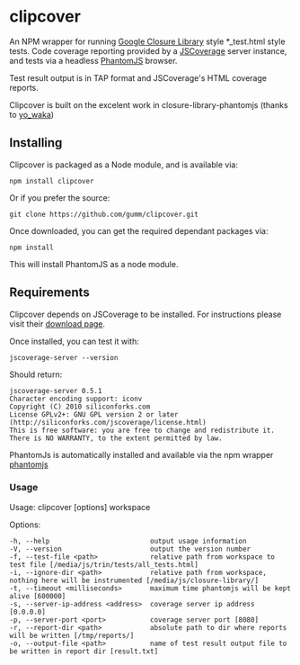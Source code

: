 clipcover
=======

An NPM wrapper for running [Google Closure Library](http://code.google.com/closure/library/index.html) style *_test.html style tests.
Code coverage reporting provided by a [JSCoverage](http://siliconforks.com/jscoverage/) server instance, and tests via a headless [PhantomJS](http://code.google.com/p/phantomjs/) browser.

Test result output is in TAP format and JSCoverage's HTML coverage reports.

Clipcover is built on the excelent work in closure-library-phantomjs (thanks to [yo_waka](https://github.com/waka))

Installing
----------
Clipcover is packaged as a Node module, and is available via:

```shell
npm install clipcover
```

Or if you prefer the source:

```shell
git clone https://github.com/gumm/clipcover.git
```
Once downloaded, you can get the required dependant packages via:

```shell
npm install
```
This will install PhantomJS as a node module. 

Requirements
------------
Clipcover depends on JSCoverage to be installed. For instructions please visit their [download page](http://siliconforks.com/jscoverage/download.html).

Once installed, you can test it with:
```shell
jscoverage-server --version
```
Should return:
```shell
jscoverage-server 0.5.1
Character encoding support: iconv
Copyright (C) 2010 siliconforks.com
License GPLv2+: GNU GPL version 2 or later (http://siliconforks.com/jscoverage/license.html)
This is free software: you are free to change and redistribute it.
There is NO WARRANTY, to the extent permitted by law.
```

PhantomJs is automatically installed and available via the npm wrapper [phantomjs](https://npmjs.org/package/phantomjs)

### Usage

Usage: clipcover [options] workspace <path to project root>

  Options:

    -h, --help                         output usage information
    -V, --version                      output the version number
    -f, --test-file <path>             relative path from workspace to test file [/media/js/trin/tests/all_tests.html]
    -i, --ignore-dir <path>            relative path from workspace, nothing here will be instrumented [/media/js/closure-library/]
    -t, --timeout <milliseconds>       maximum time phantomjs will be kept alive [600000]
    -s, --server-ip-address <address>  coverage server ip address [0.0.0.0]
    -p, --server-port <port>           coverage server port [8080]
    -r, --report-dir <path>            absolute path to dir where reports will be written [/tmp/reports/]
    -o, --output-file <path>           name of test result output file to be written in report dir [result.txt]
